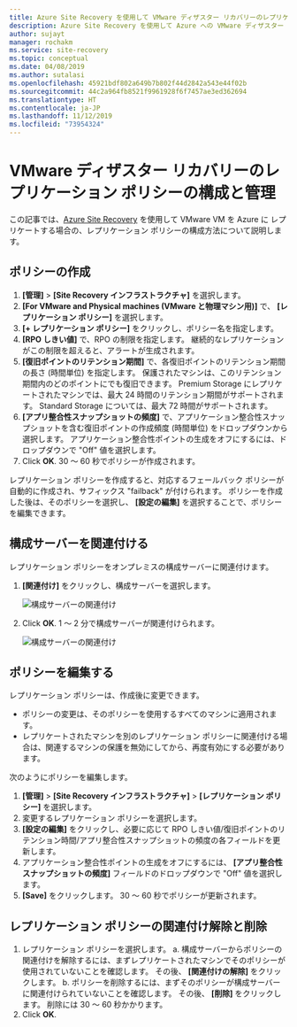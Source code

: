 ```yaml
---
title: Azure Site Recovery を使用して VMware ディザスター リカバリーのレプリケーション ポリシーを設定する | Microsoft Docs
description: Azure Site Recovery を使用して Azure への VMware ディザスター リカバリーのレプリケーション設定を構成する方法について説明します。
author: sujayt
manager: rochakm
ms.service: site-recovery
ms.topic: conceptual
ms.date: 04/08/2019
ms.author: sutalasi
ms.openlocfilehash: 45921bdf802a649b7b802f44d2842a543e44f02b
ms.sourcegitcommit: 44c2a964fb8521f9961928f6f7457ae3ed362694
ms.translationtype: HT
ms.contentlocale: ja-JP
ms.lasthandoff: 11/12/2019
ms.locfileid: "73954324"
---
```

# <a name="configure-and-manage-replication-policies-for-vmware-disaster-recovery"></a>VMware ディザスター リカバリーのレプリケーション ポリシーの構成と管理

この記事では、[Azure Site Recovery](site-recovery-overview.md) を使用して VMware VM を Azure に レプリケートする場合の、レプリケーション ポリシーの構成方法について説明します。

## <a name="create-a-policy"></a>ポリシーの作成

1. **[管理]**  >  **[Site Recovery インフラストラクチャ]** を選択します。
2. **[For VMware and Physical machines (VMware と物理マシン用)]** で、 **[レプリケーション ポリシー]** を選択します。
3. **[+ レプリケーション ポリシー]** をクリックし、ポリシー名を指定します。
4. **[RPO しきい値]** で、RPO の制限を指定します。 継続的なレプリケーションがこの制限を超えると、アラートが生成されます。
5. **[復旧ポイントのリテンション期間]** で、各復旧ポイントのリテンション期間の長さ (時間単位) を指定します。 保護されたマシンは、このリテンション期間内のどのポイントにでも復旧できます。 Premium Storage にレプリケートされたマシンでは、最大 24 時間のリテンション期間がサポートされます。 Standard Storage については、最大 72 時間がサポートされます。
6. **[アプリ整合性スナップショットの頻度]** で、アプリケーション整合性スナップショットを含む復旧ポイントの作成頻度 (時間単位) をドロップダウンから選択します。 アプリケーション整合性ポイントの生成をオフにするには、ドロップダウンで "Off" 値を選択します。
7. Click **OK**. 30 ～ 60 秒でポリシーが作成されます。

レプリケーション ポリシーを作成すると、対応するフェールバック ポリシーが自動的に作成され、サフィックス "failback" が付けられます。 ポリシーを作成した後は、そのポリシーを選択し、 **[設定の編集]** を選択することで、ポリシーを編集できます。

## <a name="associate-a-configuration-server"></a>構成サーバーを関連付ける

レプリケーション ポリシーをオンプレミスの構成サーバーに関連付けます。

1. **[関連付け]** をクリックし、構成サーバーを選択します。

    ![構成サーバーの関連付け](./media/vmware-azure-set-up-replication/associate1.png)
2. Click **OK**. 1 ～ 2 分で構成サーバーが関連付けられます。

    ![構成サーバーの関連付け](./media/vmware-azure-set-up-replication/associate2.png)

## <a name="edit-a-policy"></a>ポリシーを編集する

レプリケーション ポリシーは、作成後に変更できます。

- ポリシーの変更は、そのポリシーを使用するすべてのマシンに適用されます。
- レプリケートされたマシンを別のレプリケーション ポリシーに関連付ける場合は、関連するマシンの保護を無効にしてから、再度有効にする必要があります。

次のようにポリシーを編集します。
1. **[管理]**  >  **[Site Recovery インフラストラクチャ]**  >  **[レプリケーション ポリシー]** を選択します。
2. 変更するレプリケーション ポリシーを選択します。
3. **[設定の編集]** をクリックし、必要に応じて RPO しきい値/復旧ポイントのリテンション時間/アプリ整合性スナップショットの頻度の各フィールドを更新します。
4. アプリケーション整合性ポイントの生成をオフにするには、 **[アプリ整合性スナップショットの頻度]** フィールドのドロップダウンで "Off" 値を選択します。
5. **[Save]** をクリックします。 30 ～ 60 秒でポリシーが更新されます。



## <a name="disassociate-or-delete-a-replication-policy"></a>レプリケーション ポリシーの関連付け解除と削除

1. レプリケーション ポリシーを選択します。
    a. 構成サーバーからポリシーの関連付けを解除するには、まずレプリケートされたマシンでそのポリシーが使用されていないことを確認します。 その後、 **[関連付けの解除]** をクリックします。
    b. ポリシーを削除するには、まずそのポリシーが構成サーバーに関連付けられていないことを確認します。 その後、 **[削除]** をクリックします。 削除には 30 ～ 60 秒かかります。
2. Click **OK**.

